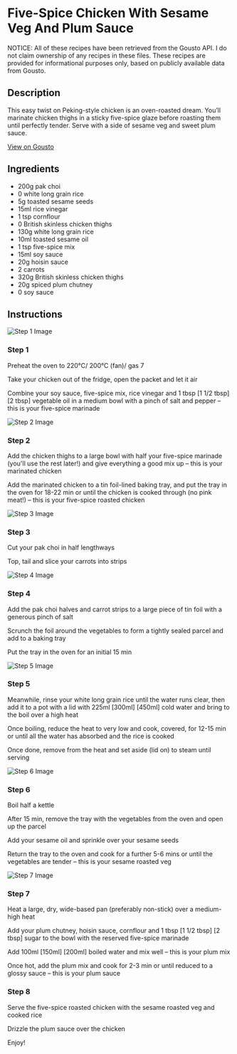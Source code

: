 # Five-Spice Chicken With Sesame Veg And Plum Sauce

NOTICE: All of these recipes have been retrieved from the Gousto API. I do not claim ownership of any recipes in these files. These recipes are provided for informational purposes only, based on publicly available data from Gousto.

## Description

This easy twist on Peking-style chicken is an oven-roasted dream. You’ll marinate chicken thighs in a sticky five-spice glaze before roasting them until perfectly tender. Serve with a side of sesame veg and sweet plum sauce.

[View on Gousto](https://www.gousto.co.uk/recipes/cookbook/five-spice-chicken-with-ginger-veg-and-plum-dipping-sauce)

## Ingredients

- 200g pak choi
- 0 white long grain rice
- 5g toasted sesame seeds
- 15ml rice vinegar
- 1 tsp cornflour
- 0 British skinless chicken thighs
- 130g white long grain rice
- 10ml toasted sesame oil
- 1 tsp five-spice mix
- 15ml soy sauce
- 20g hoisin sauce
- 2 carrots
- 320g British skinless chicken thighs
- 20g spiced plum chutney
- 0 soy sauce

## Instructions

![Step 1 Image](https://production-media.gousto.co.uk/cms/recipe-step-image/Step-1-1646746886069-x200.jpg)

### Step 1

Preheat the oven to 220°C/ 200°C (fan)/ gas 7

Take your chicken out of the fridge, open the packet and let it air

Combine your soy sauce, five-spice mix, rice vinegar and 1 tbsp<span class="text-danger"> <span class="text-purple">[1 1/2 tbsp] </span>[2 tbsp]</span> vegetable oil in a medium bowl with a pinch of salt and pepper – this is your five-spice marinade

![Step 2 Image](https://production-media.gousto.co.uk/cms/recipe-step-image/Step-2-1646746898741-x200.jpg)

### Step 2

Add the chicken thighs to a large bowl with half your five-spice marinade (you'll use the rest later!) and give everything a good mix up – this is your marinated chicken

Add the marinated chicken to a tin foil-lined baking tray, and put the tray in the oven for 18-22 min or until the chicken is cooked through (no pink meat!) – this is your five-spice roasted chicken

![Step 3 Image](https://production-media.gousto.co.uk/cms/recipe-step-image/Step-3-1646746910252-x200.jpg)

### Step 3

Cut your pak choi in half lengthways

Top, tail and slice your carrots into strips

![Step 4 Image](https://production-media.gousto.co.uk/cms/recipe-step-image/Step-4-1646746921691-x200.jpg)

### Step 4

Add the pak choi halves and carrot strips to a large piece of tin foil with a generous pinch of salt

Scrunch the foil around the vegetables to form a tightly sealed parcel and add to a baking tray

Put the tray in the oven for an initial 15 min

![Step 5 Image](https://production-media.gousto.co.uk/cms/recipe-step-image/Step-5-1646746935956-x200.jpg)

### Step 5

Meanwhile, rinse your white long grain rice until the water runs clear, then add it to a pot with a lid with 225ml <span class="text-purple">[300ml]</span> <span class="text-danger">[450ml]</span> cold water and bring to the boil over a high heat

Once boiling, reduce the heat to very low and cook, covered, for 12-15 min or until all the water has absorbed and the rice is cooked

Once done, remove from the heat and set aside (lid on) to steam until serving

![Step 6 Image](https://production-media.gousto.co.uk/cms/recipe-step-image/Step-6-1646746946244-x200.jpg)

### Step 6

Boil half a kettle

After 15 min, remove the tray with the vegetables from the oven and open up the parcel

Add your sesame oil and sprinkle over your sesame seeds

Return the tray to the oven and cook for a further 5-6 mins or until the vegetables are tender – this is your sesame roasted veg

![Step 7 Image](https://production-media.gousto.co.uk/cms/recipe-step-image/Step-7-1646746954294-x200.jpg)

### Step 7

Heat a large, dry, wide-based pan (preferably non-stick) over a medium-high heat

Add your plum chutney, hoisin sauce, cornflour and 1 tbsp <span class="text-purple">[1 1/2 tbsp] </span><span class="text-danger">[2 tbsp]</span> sugar to the bowl with the reserved five-spice marinade

Add 100ml <span class="text-purple">[150ml]</span> <span class="text-danger">[200ml]</span> boiled water and mix well – this is your plum mix

Once hot, add the plum mix and cook for 2-3 min or until reduced to a glossy sauce – this is your plum sauce

### Step 8

Serve the five-spice roasted chicken with the sesame roasted veg and cooked rice

Drizzle the plum sauce over the chicken

Enjoy!

